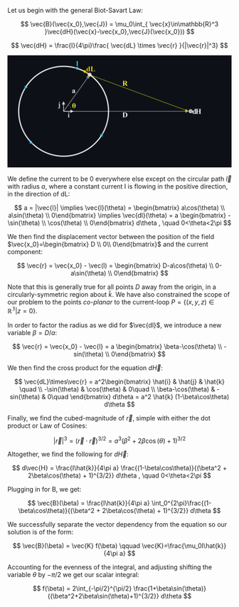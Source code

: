 Let us begin with the general Biot-Savart Law:

$$
\vec{B}(\vec{x_0},\vec{J}) = \mu_0\int_{ \vec{x}\in\mathbb{R}^3 }\vec{dH}(\vec{x}-\vec{x_0},\vec{J}(\vec{x_0})) 
$$

$$
\vec{dH} = \frac{I}{4\pi}\frac{ \vec{dL} \times \vec{r} }{|\vec{r}|^3}
$$


<picture>
 <source media="(prefers-color-scheme: dark)" srcset="https://github.com/AJQuattropani/Biot-Savart-Law-Simulator/blob/085cf41eb2bc7fc075b70be86a6c70982a9c0b12/B-Field%20Coplanar%20Dark.png">
 <source media="(prefers-color-scheme: light)" srcset="https://github.com/AJQuattropani/Biot-Savart-Law-Simulator/blob/085cf41eb2bc7fc075b70be86a6c70982a9c0b12/B-Field%20Coplanar.png">
 <img alt="An image showing the problem's setup and relevant quantities." src="https://github.com/AJQuattropani/Biot-Savart-Law-Simulator/blob/085cf41eb2bc7fc075b70be86a6c70982a9c0b12/B-Field%20Coplanar%20Dark.png">
</picture>


We define the current to be 0 everywhere else except on the circular path $`\vec{l}`$ with radius $`a`$, where a constant current I is flowing in the positive direction, in the direction of dL:

$$
a = |\vec{l}| \implies \vec{l}(\theta) = \begin{bmatrix} a\cos(\theta) \\ 
  a\sin(\theta) \\
  0\end{bmatrix}
  \implies \vec{dl}(\theta) = a \begin{bmatrix} -\sin(\theta) \\ 
  \cos(\theta) \\
  0\end{bmatrix} d\theta , \quad 0<\theta<2\pi
$$

We then find the displacement vector between the position of the field $`\vec{x_0}=\begin{bmatrix} D \\ 
   0\\
   0\end{bmatrix}`$ and the current component:

$$
\vec{r} = \vec{x_0} - \vec(l) = \begin{bmatrix} D-a\cos(\theta) \\ 
  0-a\sin(\theta) \\
  0\end{bmatrix}
$$

Note that this is generally true for all points $`D`$ away from the origin, in a circularly-symmetric region about $`\hat{k}`$. We have also constrained the scope of our problem to the points *co-planar* to the current-loop $`P =\{ (x,y,z)\in\mathbb{R^3} | z=0 \}`$. 

In order to factor the radius as we did for $`\vec{dl}`$, we introduce a new variable $`\beta=D/a`$:

$$
\vec{r} = \vec{x_0} - \vec{l} = a \begin{bmatrix} \beta-\cos(\theta) \\ 
  -sin(\theta) \\
  0\end{bmatrix}
$$

We then find the cross product for the equation $`d\vec{H}`$:

$$
\vec{dL}\times\vec{r} = a^2\begin{bmatrix} \hat{i} & \hat{j} & \hat{k} \quad \\ 
  -\sin(\theta) & \cos(\theta) & 0\quad \\
  \beta-\cos(\theta) & -sin(\theta) & 0\quad \end{bmatrix} d\theta
  = a^2 \hat{k} (1-\beta\cos\theta) d\theta
$$

Finally, we find the cubed-magnitude of $`\vec{r}`$, simple with either the dot product or Law of Cosines:

$$
| \vec{r} |^3 = ( \vec{r} \cdot \vec{r} )^{3/2} = a^3 (\beta^2 + 2\beta\cos(\theta) + 1)^{3/2}
$$

Altogether, we find the following for $`d\vec{H}`$:

$$
d\vec{H} = \frac{I\hat{k}}{4\pi a} \frac{(1-\beta\cos\theta)}{(\beta^2 + 2\beta\cos(\theta) + 1)^{3/2}} d\theta , \quad 0<\theta<2\pi
$$

Plugging in for B, we get:

$$
\vec{B}(\beta) = \frac{I\hat{k}}{4\pi a} \int_0^{2\pi}\frac{(1-\beta\cos\theta)}{(\beta^2 + 2\beta\cos(\theta) + 1)^{3/2}} d\theta
$$

We successfully separate the vector dependency from the equation so our solution is of the form:

$$
\vec{B}(\beta) = \vec{K} f(\beta) \qquad \vec{K}=\frac{\mu_0I\hat{k}}{4\pi a} 
$$

Accounting for the evenness of the integral, and adjusting shifting the variable $`\theta`$ by $`-\pi/2`$ we get our scalar integral:

$$
f(\beta) = 2\int_{-\pi/2}^{\pi/2} \frac{1+\beta\sin(\theta)}{(\beta^2+2\beta\sin(\theta)+1)^{3/2}} d\theta
$$
